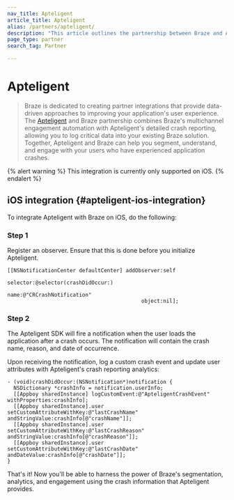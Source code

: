```yaml
---
nav_title: Apteligent
article_title: Apteligent
alias: /partners/apteligent/
description: "This article outlines the partnership between Braze and Apteligent, which details crash reporting, allowing you to log critical data into your existing Braze solution."
page_type: partner
search_tag: Partner

---
```


# Apteligent

> Braze is dedicated to creating partner integrations that provide data-driven approaches to improving your application's user experience. The [Apteligent][1] and Braze partnership combines Braze's multichannel engagement automation with Apteligent's detailed crash reporting, allowing you to log critical data into your existing Braze solution. Together, Apteligent and Braze can help you segment, understand, and engage with your users who have experienced application crashes.

{% alert warning %}
This integration is currently only supported on iOS.
{% endalert %}

## iOS integration {#apteligent-ios-integration}

To integrate Apteligent with Braze on iOS, do the following:

### Step 1

Register an observer. Ensure that this is done before you initialize Apteligent.

```objc
[[NSNotificationCenter defaultCenter] addObserver:self
                                         selector:@selector(crashDidOccur:)
                                             name:@"CRCrashNotification"
                                           object:nil];
```

### Step 2

The Apteligent SDK will fire a notification when the user loads the application after a crash occurs. The notification will contain the crash name, reason, and date of occurrence.

Upon receiving the notification, log a custom crash event and update user attributes with Apteligent's crash reporting analytics:

```objc
- (void)crashDidOccur:(NSNotification*)notification {
  NSDictionary *crashInfo = notification.userInfo;
  [[Appboy sharedInstance] logCustomEvent:@"ApteligentCrashEvent" withProperties:crashInfo];
  [[Appboy sharedInstance].user setCustomAttributeWithKey:@"lastCrashName" andStringValue:crashInfo[@"crashName"]];
  [[Appboy sharedInstance].user setCustomAttributeWithKey:@"lastCrashReason" andStringValue:crashInfo[@"crashReason"]];
  [[Appboy sharedInstance].user setCustomAttributeWithKey:@"lastCrashDate" andDateValue:crashInfo[@"crashDate"]];
}
```

That's it! Now you'll be able to harness the power of Braze's segmentation, analytics, and engagement using the crash information that Apteligent provides.

[1]: https://www.apteligent.com/
